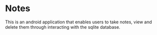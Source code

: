 # Notes
This is an android application that enables users to take notes, view and delete them through interacting with the sqlite database.

